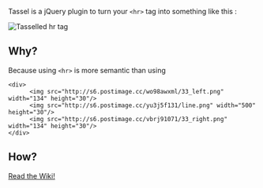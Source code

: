 Tassel is a jQuery plugin to turn your `<hr>` tag into something like this :

![Tasselled hr tag](http://s6.postimg.cc/3v6rmm98h/tassel.gif)

## Why?

Because using `<hr>` is more semantic than using

```
<div>
	  <img src="http://s6.postimage.cc/wo98awxml/33_left.png" width="134" height="30"/>
	  <img src="http://s6.postimage.cc/yu3j5f131/line.png" width="500" height="30"/>
	  <img src="http://s6.postimage.cc/vbrj91071/33_right.png" width="134" height="30"/>
</div>
```

## How?

[Read the Wiki!](https://github.com/kubarium/jquery.tassel/wiki)
